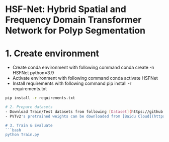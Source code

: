 # HSF-Net: Hybrid Spatial and Frequency Domain Transformer Network for Polyp Segmentation
# 1. Create environment
- Create conda environment with following command conda create -n HSFNet python=3.9
- Activate environment with following command conda activate HSFNet
- Install requirements with following command pip install -r requirements.txt

```bash
pip install -r requirements.txt

# 2. Prepare datasets
- Download Train/Test datasets from following [Dataset](https://github.com/DengPingFan/PraNet)
- PVTv2's pretrained weights can be downloaded from [Baidu Cloud](https://pan.baidu.com/s/102okWTGyitsohp81ZaleZw?pwd=eg8n)(code: eg8n)

# 3. Train & Evaluate
```bash
python Train.py

